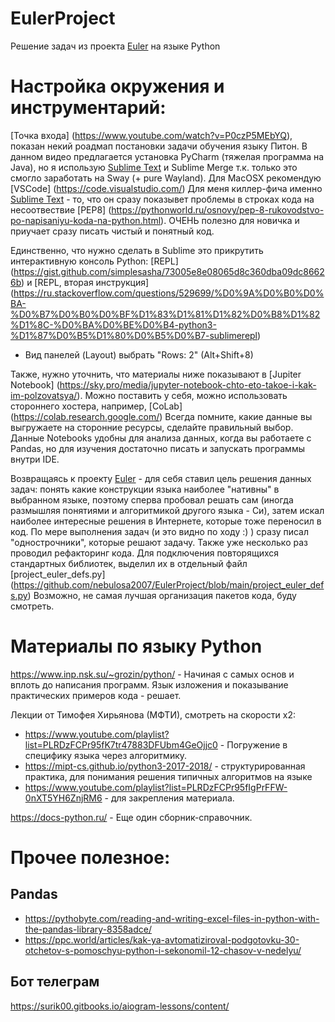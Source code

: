 # EulerProject
Решение задач из проекта [Euler] на языке Python


# Настройка окружения и инструментарий: 

[Точка входа] (https://www.youtube.com/watch?v=P0czP5MEbYQ), показан некий роадмап постановки задачи обучения языку Питон. В данном видео предлагается установка PyCharm (тяжелая программа на Java), но я использую [Sublime Text] и Sublime Merge т.к. только это смогло заработать на Sway (+ pure Wayland). Для MacOSX рекомендую [VSCode] (https://code.visualstudio.com/)
Для меня киллер-фича именно [Sublime Text] - то, что он сразу показывет проблемы в строках кода на несоотвествие [PEP8] (https://pythonworld.ru/osnovy/pep-8-rukovodstvo-po-napisaniyu-koda-na-python.html). ОЧЕНЬ полезно для новичка и приучает сразу писать чистый и понятный код. 

Единственно, что нужно сделать в Sublime это прикрутить интерактивную консоль Python: 
[REPL] (https://gist.github.com/simplesasha/73005e8e08065d8c360dba09dc86626b) и [REPL, вторая инструкция] (https://ru.stackoverflow.com/questions/529699/%D0%9A%D0%B0%D0%BA-%D0%B7%D0%B0%D0%BF%D1%83%D1%81%D1%82%D0%B8%D1%82%D1%8C-%D0%BA%D0%BE%D0%B4-python3-%D1%87%D0%B5%D1%80%D0%B5%D0%B7-sublimerepl)
  + Вид панелей (Layout) выбрать "Rows: 2" (Alt+Shift+8)

Также, нужно уточнить, что материалы ниже показывают в [Jupiter Notebook] (https://sky.pro/media/jupyter-notebook-chto-eto-takoe-i-kak-im-polzovatsya/). Можно поставить у себя, можно использовать стороннего хостера, например, [CoLab] (https://colab.research.google.com/) Всегда помните, какие данные вы выгружаете на сторонние ресурсы, сделайте правильный выбор. Данные Notebooks удобны для анализа данных, когда вы работаете с Pandas, но для изучения достаточно писать и запускать программы внутри IDE.

Возвращаясь к проекту [Euler] - для себя ставил цель решения данных задач: понять какие конструкции языка наиболее "нативны" в выбранном языке, поэтому сперва пробовал решать сам (иногда размышляя понятиями и алгоритмикой другого языка - Си), затем искал наиболее интересные решения в Интернете, которые тоже переносил в код. По мере выполнения задач (и это видно по ходу :) ) сразу писал "однострочники", которые решают задачу. Также уже несколько раз проводил рефакторинг кода. Для подключения повторящихся стандартных библиотек, выделил их в отдельный файл [project_euler_defs.py] (https://github.com/nebulosa2007/EulerProject/blob/main/project_euler_defs.py) Возможно, не самая лучшая организация пакетов кода, буду смотреть.



# Материалы по языку Python

https://www.inp.nsk.su/~grozin/python/ - Начиная с самых основ и вплоть до написания программ. Язык изложения и показывание практических примеров кода - решает.


Лекции от Тимофея Хирьянова (МФТИ), cмотреть на скорости х2: 
+ https://www.youtube.com/playlist?list=PLRDzFCPr95fK7tr47883DFUbm4GeOjjc0 - Погружение в специфику языка через алгоритмику. 
+ https://mipt-cs.github.io/python3-2017-2018/  - структурированная практика, для понимания решения типичных алгоритмов на языке
+ https://www.youtube.com/playlist?list=PLRDzFCPr95fIgPrFFW-0nXT5YH6ZnjRM6 - для закрепления материала.

https://docs-python.ru/ - Еще один сборник-справочник.

# Прочее полезное:


## Pandas
+ https://pythobyte.com/reading-and-writing-excel-files-in-python-with-the-pandas-library-8358adce/
+ https://ppc.world/articles/kak-ya-avtomatiziroval-podgotovku-30-otchetov-s-pomoschyu-python-i-sekonomil-12-chasov-v-nedelyu/

## Бот телеграм
https://surik00.gitbooks.io/aiogram-lessons/content/


[Euler]: https://euler.jakumo.org/
[Sublime Text]: https://www.sublimetext.com/